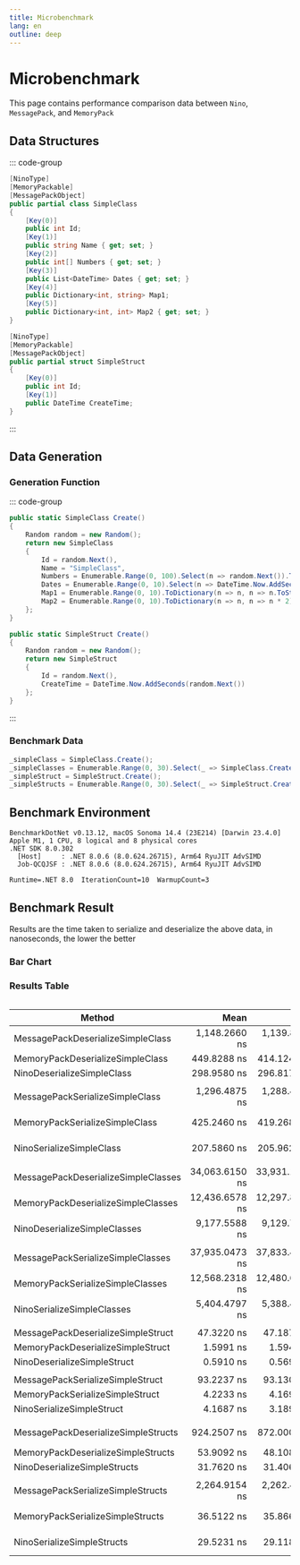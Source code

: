 ```yaml
---
title: Microbenchmark
lang: en
outline: deep
---
```


# Microbenchmark

This page contains performance comparison data between `Nino`, `MessagePack`, and `MemoryPack`

## Data Structures

::: code-group
```csharp [Simple Class]
[NinoType]
[MemoryPackable]
[MessagePackObject]
public partial class SimpleClass
{
    [Key(0)]
    public int Id;
    [Key(1)]
    public string Name { get; set; }
    [Key(2)]
    public int[] Numbers { get; set; }
    [Key(3)]
    public List<DateTime> Dates { get; set; }
    [Key(4)]
    public Dictionary<int, string> Map1;
    [Key(5)]
    public Dictionary<int, int> Map2 { get; set; }
}
```

```csharp [Simple Struct]
[NinoType]
[MemoryPackable]
[MessagePackObject]
public partial struct SimpleStruct
{
    [Key(0)]
    public int Id;
    [Key(1)]
    public DateTime CreateTime;
}
```

:::
## Data Generation

### Generation Function
::: code-group
```csharp [Simple Class]
public static SimpleClass Create()
{
    Random random = new Random();
    return new SimpleClass
    {
        Id = random.Next(),
        Name = "SimpleClass",
        Numbers = Enumerable.Range(0, 100).Select(n => random.Next()).ToArray(),
        Dates = Enumerable.Range(0, 10).Select(n => DateTime.Now.AddSeconds(random.Next())).ToList(),
        Map1 = Enumerable.Range(0, 10).ToDictionary(n => n, n => n.ToString()),
        Map2 = Enumerable.Range(0, 10).ToDictionary(n => n, n => n * 2)
    };
}
```

```csharp [Simple Struct]
public static SimpleStruct Create()
{
    Random random = new Random();
    return new SimpleStruct
    {
        Id = random.Next(),
        CreateTime = DateTime.Now.AddSeconds(random.Next())
    };
}
```
:::

### Benchmark Data

```csharp
_simpleClass = SimpleClass.Create();
_simpleClasses = Enumerable.Range(0, 30).Select(_ => SimpleClass.Create()).ToArray();
_simpleStruct = SimpleStruct.Create();
_simpleStructs = Enumerable.Range(0, 30).Select(_ => SimpleStruct.Create()).ToArray();
```


## Benchmark Environment
```
BenchmarkDotNet v0.13.12, macOS Sonoma 14.4 (23E214) [Darwin 23.4.0]
Apple M1, 1 CPU, 8 logical and 8 physical cores
.NET SDK 8.0.302
  [Host]     : .NET 8.0.6 (8.0.624.26715), Arm64 RyuJIT AdvSIMD
  Job-QCQJSF : .NET 8.0.6 (8.0.624.26715), Arm64 RyuJIT AdvSIMD

Runtime=.NET 8.0  IterationCount=10  WarmupCount=3  
```

## Benchmark Result

Results are the time taken to serialize and deserialize the above data, in nanoseconds, the lower the better

### Bar Chart

<script setup>
const options = {
  responsive: true,
};
const simpleClassData = {
  labels: [
    'SimpleClass Serialization', 'SimpleClass Deserialization'
  ],
  datasets: [
    {
      label: 'MessagePack',
      backgroundColor: '#f87979',
      data: [1296.4875, 1148.2660]
    },
    {
      label: 'MemoryPack',
      backgroundColor: '#7f79f8',
      data: [425.2460, 449.8288]
    },
    {
      label: 'Nino',
      backgroundColor: '#79f8b4',
      data: [207.5860, 298.9580]
    }
  ]
};
const simpleStructData = {
  labels: [
    'SimpleStruct Serialization', 'SimpleStruct Deserialization'
  ],
  datasets: [
    {
      label: 'MessagePack',
      backgroundColor: '#f87979',
      data: [93.2237, 47.3220]
    },
    {
      label: 'MemoryPack',
      backgroundColor: '#7f79f8',
      data: [4.2233, 1.5991]
    },
    {
      label: 'Nino',
      backgroundColor: '#79f8b4',
      data: [4.1687, 0.5910]
    }
  ]
};
const simpleClassesData = {
  labels: [
    'SimpleClasses Serialization', 'SimpleClasses Deserialization'
  ],
  datasets: [
    {
      label: 'MessagePack',
      backgroundColor: '#f87979',
      data: [37935.0473, 34063.6150]
    },
    {
      label: 'MemoryPack',
      backgroundColor: '#7f79f8',
      data: [12568.2318, 12436.6578]
    },
    {
      label: 'Nino',
      backgroundColor: '#79f8b4',
      data: [5404.4797, 9177.5588]
    }
  ]
};
const simpleStructsData = {
  labels: [
    'SimpleStructs Serialization', 'SimpleStructs Deserialization'
  ],
  datasets: [
    {
      label: 'MessagePack',
      backgroundColor: '#f87979',
      data: [2264.9154, 924.2507]
    },
    {
      label: 'MemoryPack',
      backgroundColor: '#7f79f8',
      data: [36.5122, 53.9092]
    },
    {
      label: 'Nino',
      backgroundColor: '#79f8b4',
      data: [29.5231, 31.7620]
    }
  ]
};
</script>

<BarChart :chartData="simpleClassData" :chartOptions="options"/>
<BarChart :chartData="simpleStructData" :chartOptions="options"/>
<BarChart :chartData="simpleClassesData" :chartOptions="options"/>
<BarChart :chartData="simpleStructsData" :chartOptions="options"/>



### Results Table


<div class="container" style="overflow-y: auto;">

| Method                              |           Mean |            Min |            Max | Ratio |     Size |
|-------------------------------------|---------------:|---------------:|---------------:|------:|---------:|
| MessagePackDeserializeSimpleClass   |  1,148.2660 ns |  1,139.8289 ns |  1,154.8804 ns |  1.00 |        - |
| MemoryPackDeserializeSimpleClass    |    449.8288 ns |    414.1244 ns |    552.1924 ns |  0.40 |        - |
| NinoDeserializeSimpleClass          |    298.9580 ns |    296.8175 ns |    302.7422 ns |  0.26 |        - |
|                                     |                |                |                |       |          |
| MessagePackSerializeSimpleClass     |  1,296.4875 ns |  1,288.4005 ns |  1,308.2755 ns |  1.00 |    674 B |
| MemoryPackSerializeSimpleClass      |    425.2460 ns |    419.2683 ns |    443.3696 ns |  0.33 |    730 B |
| NinoSerializeSimpleClass            |    207.5860 ns |    205.9621 ns |    211.1342 ns |  0.16 |    738 B |
|                                     |                |                |                |       |          |
| MessagePackDeserializeSimpleClasses | 34,063.6150 ns | 33,931.1091 ns | 34,243.4489 ns |  1.00 |        - |
| MemoryPackDeserializeSimpleClasses  | 12,436.6578 ns | 12,297.8020 ns | 12,669.8284 ns |  0.37 |        - |
| NinoDeserializeSimpleClasses        |  9,177.5588 ns |  9,129.7035 ns |  9,208.5476 ns |  0.27 |        - |
|                                     |                |                |                |       |          |
| MessagePackSerializeSimpleClasses   | 37,935.0473 ns | 37,833.4935 ns | 38,030.5862 ns |  1.00 | 19.75 KB |
| MemoryPackSerializeSimpleClasses    | 12,568.2318 ns | 12,480.6849 ns | 12,734.0075 ns |  0.33 | 21.39 KB |
| NinoSerializeSimpleClasses          |  5,404.4797 ns |  5,388.4586 ns |  5,423.2680 ns |  0.14 | 21.63 KB |
|                                     |                |                |                |       |          |
| MessagePackDeserializeSimpleStruct  |     47.3220 ns |     47.1874 ns |     47.5376 ns |  1.00 |        - |
| MemoryPackDeserializeSimpleStruct   |      1.5991 ns |      1.5946 ns |      1.6045 ns |  0.03 |        - |
| NinoDeserializeSimpleStruct         |      0.5910 ns |      0.5690 ns |      0.6393 ns |  0.01 |        - |
|                                     |                |                |                |       |          |
| MessagePackSerializeSimpleStruct    |     93.2237 ns |     93.1300 ns |     93.3208 ns |  1.00 |     16 B |
| MemoryPackSerializeSimpleStruct     |      4.2233 ns |      4.1699 ns |      4.3188 ns |  0.05 |     16 B |
| NinoSerializeSimpleStruct           |      4.1687 ns |      3.1891 ns |      6.9510 ns |  0.04 |     16 B |
|                                     |                |                |                |       |          |
| MessagePackDeserializeSimpleStructs |    924.2507 ns |    872.0001 ns |  1,039.7354 ns |  1.00 |        - |
| MemoryPackDeserializeSimpleStructs  |     53.9092 ns |     48.1084 ns |     68.8055 ns |  0.06 |        - |
| NinoDeserializeSimpleStructs        |     31.7620 ns |     31.4062 ns |     32.0834 ns |  0.03 |        - |
|                                     |                |                |                |       |          |
| MessagePackSerializeSimpleStructs   |  2,264.9154 ns |  2,262.4969 ns |  2,267.9900 ns |  1.00 |    483 B |
| MemoryPackSerializeSimpleStructs    |     36.5122 ns |     35.8662 ns |     37.0155 ns |  0.02 |    484 B |
| NinoSerializeSimpleStructs          |     29.5231 ns |     29.1184 ns |     30.0484 ns |  0.01 |    486 B |

</div>

<style>
.container {
    -ms-overflow-style: none;  /* Internet Explorer 10+ */
    scrollbar-width: none;  /* Firefox */
}
.container::-webkit-scrollbar { 
    display: none;  /* Safari and Chrome */
}
</style>